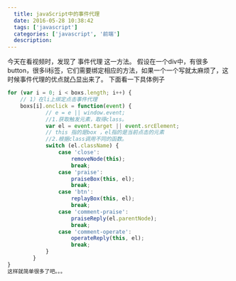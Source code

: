 ```yaml
---
  title: javaScript中的事件代理
  date: 2016-05-28 10:38:42
  tags: ['javascript']
  categories: ['javascript', '前端']
  description:
---
```



今天在看视频时，发现了 事件代理 这一方法。
假设在一个div中，有很多button，很多li标签，它们需要绑定相应的方法，如果一个一个写就太麻烦了，这时候事件代理的优点就凸显出来了。
下面看一下具体例子

```js
for (var i = 0; i < boxs.length; i++) {
	// 1）在li上绑定点击事件代理
	boxs[i].onclick = function(event) {
			// e = e || window.event;
			//1.获取触发元素，取得class。
			var el = event.target || event.srcElement;
			// this 指的是box ，el指的是当前点击的元素
			//2.根据class调用不同的函数。
			switch (el.className) {
				case 'close':
					removeNode(this);
					break;
				case 'praise':
					praiseBox(this, el);
					break;
				case 'btn':
					replayBox(this, el);
					break;
				case 'comment-praise':
					praiseReply(el.parentNode);
					break;
				case 'comment-operate':
					operateReply(this, el);
					break;
			}
		}
}
这样就简单很多了吧。。。




